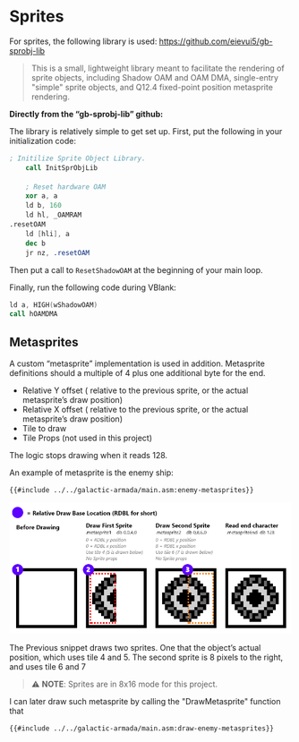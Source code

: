 # Sprites

For sprites, the following library is used:  https://github.com/eievui5/gb-sprobj-lib

> This is a small, lightweight library meant to facilitate the rendering of sprite objects, including Shadow OAM and OAM DMA, single-entry "simple" sprite objects, and Q12.4 fixed-point position metasprite rendering.
> 

**Directly from the “gb-sprobj-lib” github:**

The library is relatively simple to get set up. First, put the following in your initialization code:

```nasm
; Initilize Sprite Object Library.
	call InitSprObjLib

	; Reset hardware OAM
	xor a, a
	ld b, 160
	ld hl, _OAMRAM
.resetOAM
	ld [hli], a
	dec b
	jr nz, .resetOAM
```

Then put a call to `ResetShadowOAM` at the beginning of your main loop.

Finally, run the following code during VBlank:

```nasm
ld a, HIGH(wShadowOAM)
call hOAMDMA
```

## Metasprites

A custom “metasprite” implementation is used in addition. Metasprite definitions should a multiple of 4 plus one additional byte for the end.

- Relative Y offset ( relative to the previous sprite, or the actual metasprite’s draw position)
- Relative X offset ( relative to the previous sprite, or the actual metasprite’s draw position)
- Tile to draw
- Tile Props (not used in this project)

The logic stops drawing when it reads 128. 

An example of metasprite is the enemy ship:


```rgbasm,linenos,start={{#line_no_of "" ../../galactic-armada/main.asm:enemy-metasprites}}
{{#include ../../galactic-armada/main.asm:enemy-metasprites}}
```

![MetaspriteDIagram.png](../assets/part3/img/MetaspriteDIagram.png)

The Previous snippet draws two sprites. One that the object’s actual position, which uses tile 4 and 5. The second sprite is 8 pixels to the right, and uses tile 6 and 7

>⚠️ **NOTE**: Sprites are in 8x16 mode for this project.

I can later draw such metasprite by calling the "DrawMetasprite" function that

```rgbasm,linenos,start={{#line_no_of "" ../../galactic-armada/main.asm:draw-enemy-metasprites}}
{{#include ../../galactic-armada/main.asm:draw-enemy-metasprites}}
```
